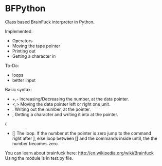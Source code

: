 BFPython
========

Class based BrainFuck interpreter in Python.

Implemented:

- Operators
- Moving the tape pointer
- Printing out
- Getting a character in

To-Do:
- loops
- better input


Basic syntax:
- +,- Increasing/Decreasing the number, at the data pointer.
- <,> Moving the data pointer left or right one unit.
- .   Writing out the number, at the pointer.
- ,   Getting a character and writing it into at the pointer.

(
- []  The loop. If the number at the pointer is zero jump to the command right after ], else loop between [] and the       commands inside until, the the number becomes zero.
 


You can learn about brainfuck here: http://en.wikipedia.org/wiki/Brainfuck
Using the module is in test.py file.